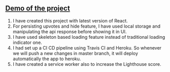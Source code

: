 ## [Demo of the project](https://hackernews-clone-krunal.herokuapp.com/)

1. I have created this project with latest version of React.
2. For persisting upvotes and hide feature, I have used local storage and manipulating the api response before showing it in UI.
3. I have used skeleton based loading feature instead of traditional loading indicator one.
4. I had set up a CI CD pipeline using Travis CI and Heroku. So whenever we will push a new changes in master branch, it will deploy automatically the app to heroku.
5. I have created a service worker also to increase the Lighthouse score.
